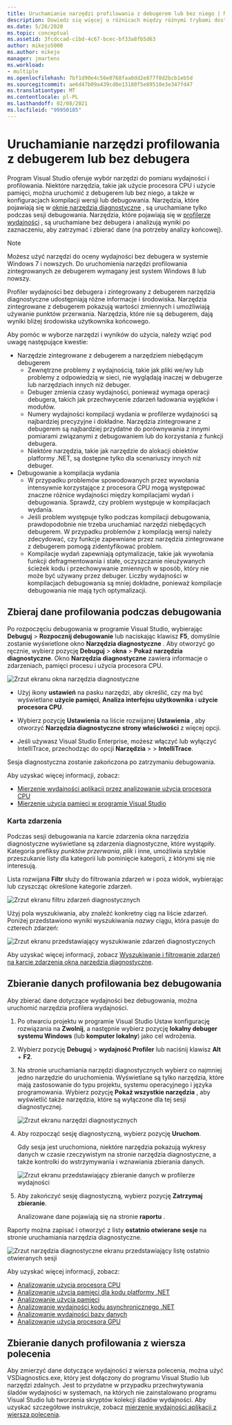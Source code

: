 ```yaml
---
title: Uruchamianie narzędzi profilowania z debugerem lub bez niego | Microsoft Docs
description: Dowiedz się więcej o różnicach między różnymi trybami dostępnymi dla narzędzi profilowania
ms.date: 5/26/2020
ms.topic: conceptual
ms.assetid: 3fcdccad-c1bd-4c67-bcec-bf33a8fb5d63
author: mikejo5000
ms.author: mikejo
manager: jmartens
ms.workload:
- multiple
ms.openlocfilehash: 7bf1d90e4c56e0768faa0dd2e877f0d2bcb1eb5d
ms.sourcegitcommit: ae6d47b09a439cd0e13180f5e89510e3e347fd47
ms.translationtype: MT
ms.contentlocale: pl-PL
ms.lasthandoff: 02/08/2021
ms.locfileid: "99950185"
---
```

# <a name="run-profiling-tools-with-or-without-the-debugger"></a>Uruchamianie narzędzi profilowania z debugerem lub bez debugera

Program Visual Studio oferuje wybór narzędzi do pomiaru wydajności i profilowania. Niektóre narzędzia, takie jak użycie procesora CPU i użycie pamięci, można uruchomić z debugerem lub bez niego, a także w konfiguracjach kompilacji wersji lub debugowania. Narzędzia, które pojawiają się w [oknie narzędzia diagnostyczne](../profiling/profiling-feature-tour.md#measure-performance-while-debugging) , są uruchamiane tylko podczas sesji debugowania. Narzędzia, które pojawiają się w [profilerze wydajności](../profiling/profiling-feature-tour.md#post_mortem) , są uruchamiane bez debugera i analizują wyniki po zaznaczeniu, aby zatrzymać i zbierać dane (na potrzeby analizy końcowej).

>[!NOTE]
>Możesz użyć narzędzi do oceny wydajności bez debugera w systemie Windows 7 i nowszych. Do uruchomienia narzędzi profilowania zintegrowanych ze debugerem wymagany jest system Windows 8 lub nowszy.

Profiler wydajności bez debugera i zintegrowany z debugerem narzędzia diagnostyczne udostępniają różne informacje i środowiska. Narzędzia zintegrowane z debugerem pokazują wartości zmiennych i umożliwiają używanie punktów przerwania. Narzędzia, które nie są debugerem, dają wyniki bliżej środowiska użytkownika końcowego.

Aby pomóc w wyborze narzędzi i wyników do użycia, należy wziąć pod uwagę następujące kwestie:

- Narzędzie zintegrowane z debugerem a narzędziem niebędącym debugerem
  - Zewnętrzne problemy z wydajnością, takie jak pliki we/wy lub problemy z odpowiedzią w sieci, nie wyglądają inaczej w debugerze lub narzędziach innych niż debuger.
  - Debuger zmienia czasy wydajności, ponieważ wymaga operacji debugera, takich jak przechwycenie zdarzeń ładowania wyjątków i modułów.
  - Numery wydajności kompilacji wydania w profilerze wydajności są najbardziej precyzyjne i dokładne. Narzędzia zintegrowane z debugerem są najbardziej przydatne do porównywania z innymi pomiarami związanymi z debugowaniem lub do korzystania z funkcji debugera.
  - Niektóre narzędzia, takie jak narzędzie do alokacji obiektów platformy .NET, są dostępne tylko dla scenariuszy innych niż debuger.
- Debugowanie a kompilacja wydania
  - W przypadku problemów spowodowanych przez wywołania intensywnie korzystające z procesora CPU mogą występować znaczne różnice wydajności między kompilacjami wydań i debugowania. Sprawdź, czy problem występuje w kompilacjach wydania.
  - Jeśli problem występuje tylko podczas kompilacji debugowania, prawdopodobnie nie trzeba uruchamiać narzędzi niebędących debugerem. W przypadku problemów z kompilacją wersji należy zdecydować, czy funkcje zapewniane przez narzędzia zintegrowane z debugerem pomogą zidentyfikować problem.
  - Kompilacje wydań zapewniają optymalizacje, takie jak wywołania funkcji defragmentowania i stałe, oczyszczanie nieużywanych ścieżek kodu i przechowywanie zmiennych w sposób, który nie może być używany przez debuger. Liczby wydajności w kompilacjach debugowania są mniej dokładne, ponieważ kompilacje debugowania nie mają tych optymalizacji.

## <a name="collect-profiling-data-while-debugging"></a><a name="BKMK_Quick_start__Collect_diagnostic_data"></a> Zbieraj dane profilowania podczas debugowania

Po rozpoczęciu debugowania w programie Visual Studio, wybierając **Debuguj**  >  **Rozpocznij debugowanie** lub naciskając klawisz **F5**, domyślnie zostanie wyświetlone okno **Narzędzia diagnostyczne** . Aby otworzyć go ręcznie, wybierz pozycję **Debuguj**  >  **okna**  >  **Pokaż narzędzia diagnostyczne**. Okno **Narzędzia diagnostyczne** zawiera informacje o zdarzeniach, pamięci procesu i użycia procesora CPU.

![Zrzut ekranu okna narzędzia diagnostyczne](../profiling/media/diagnostictoolswindow.png " Okno Narzędzia diagnostyczne")

- Użyj ikony **ustawień** na pasku narzędzi, aby określić, czy ma być wyświetlane **użycie pamięci**, **Analiza interfejsu użytkownika** i **użycie procesora CPU**.

- Wybierz pozycję **Ustawienia** na liście rozwijanej **Ustawienia** , aby otworzyć **Narzędzia diagnostyczne strony właściwości** z więcej opcji.

- Jeśli używasz Visual Studio Enterprise, możesz włączyć lub wyłączyć IntelliTrace, przechodząc do opcji **Narzędzia**  >    >  **IntelliTrace**.

Sesja diagnostyczna zostanie zakończona po zatrzymaniu debugowania.

Aby uzyskać więcej informacji, zobacz:

- [Mierzenie wydajności aplikacji przez analizowanie użycia procesora CPU](../profiling/beginners-guide-to-performance-profiling.md)
- [Mierzenie użycia pamięci w programie Visual Studio](../profiling/memory-usage.md)

### <a name="the-events-tab"></a>Karta zdarzenia

Podczas sesji debugowania na karcie zdarzenia okna narzędzia diagnostyczne wyświetlane są zdarzenia diagnostyczne, które wystąpiły. Kategoria prefiksy *punktów przerwania*, *plik* i inne, umożliwia szybkie przeszukanie listy dla kategorii lub pominięcie kategorii, z którymi się nie interesują.

Lista rozwijana **Filtr** służy do filtrowania zdarzeń w i poza widok, wybierając lub czyszcząc określone kategorie zdarzeń.

![Zrzut ekranu filtru zdarzeń diagnostycznych](../profiling/media/diagnosticeventfilter.png "Filtr zdarzeń diagnostycznych")

Użyj pola wyszukiwania, aby znaleźć konkretny ciąg na liście zdarzeń. Poniżej przedstawiono wyniki wyszukiwania *nazwy* ciągu, która pasuje do czterech zdarzeń:

![Zrzut ekranu przedstawiający wyszukiwanie zdarzeń diagnostycznych](../profiling/media/diagnosticseventsearch.png "Wyszukiwanie zdarzeń diagnostycznych")

Aby uzyskać więcej informacji, zobacz [Wyszukiwanie i filtrowanie zdarzeń na karcie zdarzenia okna narzędzia diagnostyczne](https://devblogs.microsoft.com/devops/searching-and-filtering-the-events-tab-of-the-diagnostic-tools-window/).

## <a name="collect-profiling-data-without-debugging"></a>Zbieranie danych profilowania bez debugowania

Aby zbierać dane dotyczące wydajności bez debugowania, można uruchomić narzędzia profilera wydajności.

1. Po otwarciu projektu w programie Visual Studio Ustaw konfigurację rozwiązania na **Zwolnij**, a następnie wybierz pozycję **lokalny debuger systemu Windows** (lub **komputer lokalny**) jako cel wdrożenia.

1. Wybierz pozycję **Debuguj**  >  **wydajność Profiler** lub naciśnij klawisz **Alt** + **F2**.

1. Na stronie uruchamiania narzędzi diagnostycznych wybierz co najmniej jedno narzędzie do uruchomienia. Wyświetlane są tylko narzędzia, które mają zastosowanie do typu projektu, systemu operacyjnego i języka programowania. Wybierz pozycję **Pokaż wszystkie narzędzia** , aby wyświetlić także narzędzia, które są wyłączone dla tej sesji diagnostycznej.

   ![Zrzut ekranu narzędzi diagnostycznych](../profiling/media/diaghubsummarypage.png "DIAG_SelectTool")

1. Aby rozpocząć sesję diagnostyczną, wybierz pozycję **Uruchom**.

   Gdy sesja jest uruchomiona, niektóre narzędzia pokazują wykresy danych w czasie rzeczywistym na stronie narzędzia diagnostyczne, a także kontrolki do wstrzymywania i wznawiania zbierania danych.

    ![Zrzut ekranu przedstawiający zbieranie danych w profilerze wydajności](../profiling/media/diaghubcollectdata.png "Zbieranie danych przez centrum")

1. Aby zakończyć sesję diagnostyczną, wybierz pozycję **Zatrzymaj zbieranie**.

   Analizowane dane pojawiają się na stronie **raportu** .

Raporty można zapisać i otworzyć z listy **ostatnio otwierane sesje** na stronie uruchamiania narzędzia diagnostyczne.

![Zrzut narzędzia diagnostyczne ekranu przedstawiający listę ostatnio otwieranych sesji](../profiling/media/diaghubopenexistingdiagsession.png "PDHUB_OpenExistingDiagSession")

Aby uzyskać więcej informacji, zobacz:

- [Analizowanie użycia procesora CPU](../profiling/cpu-usage.md)
- [Analizowanie użycia pamięci dla kodu platformy .NET](../profiling/dotnet-alloc-tool.md)
- [Analizowanie użycia pamięci](../profiling/memory-usage-without-debugging2.md)
- [Analizowanie wydajności kodu asynchronicznego .NET](../profiling/analyze-async.md)
- [Analizowanie wydajności bazy danych](../profiling/analyze-database.md)
- [Analizowanie użycia procesora GPU](../profiling/gpu-usage.md)

## <a name="collect-profiling-data-from-the-command-line"></a>Zbieranie danych profilowania z wiersza polecenia

Aby zmierzyć dane dotyczące wydajności z wiersza polecenia, można użyć VSDiagnostics.exe, który jest dołączony do programu Visual Studio lub narzędzi zdalnych. Jest to przydatne w przypadku przechwytywania śladów wydajności w systemach, na których nie zainstalowano programu Visual Studio lub tworzenia skryptów kolekcji śladów wydajności. Aby uzyskać szczegółowe instrukcje, zobacz [mierzenie wydajności aplikacji z wiersza polecenia](../profiling/profile-apps-from-command-line.md).